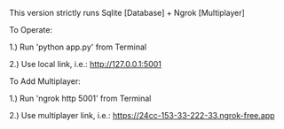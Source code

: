 This version strictly runs Sqlite [Database] + Ngrok [Multiplayer]

To Operate:

1.) Run 'python app.py' from Terminal

2.) Use local link, i.e.: http://127.0.0.1:5001

To Add Multiplayer:

1.) Run 'ngrok http 5001' from Terminal

2.) Use multiplayer link, i.e.:  https://24cc-153-33-222-33.ngrok-free.app